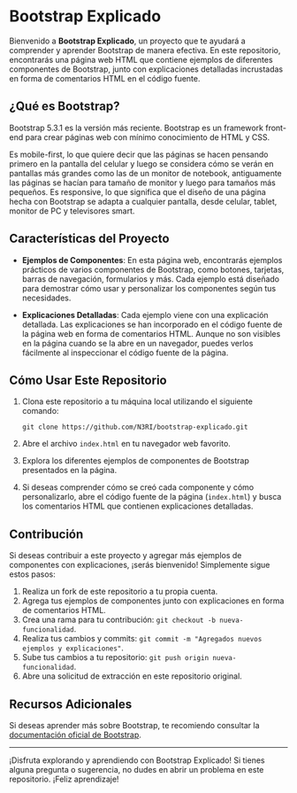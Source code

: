 # Bootstrap Explicado

Bienvenido a **Bootstrap Explicado**, un proyecto que te ayudará a comprender y aprender Bootstrap de manera efectiva. En este repositorio, encontrarás una página web HTML que contiene ejemplos de diferentes componentes de Bootstrap, junto con explicaciones detalladas incrustadas en forma de comentarios HTML en el código fuente.

## ¿Qué es Bootstrap?

Bootstrap 5.3.1 es la versión más reciente. Bootstrap es un framework front-end para crear páginas web con mínimo conocimiento de HTML y CSS. 

Es mobile-first, lo que quiere decir que las páginas se hacen pensando primero en la pantalla del celular y luego se considera cómo se verán en pantallas más grandes como las de un monitor de notebook, antiguamente las páginas se hacían para tamaño de monitor y luego para tamaños más pequeños.
Es responsive, lo que significa que el diseño de una página hecha con Bootstrap se adapta a cualquier pantalla, desde celular, tablet, monitor de PC y televisores smart.

## Características del Proyecto

- **Ejemplos de Componentes**: En esta página web, encontrarás ejemplos prácticos de varios componentes de Bootstrap, como botones, tarjetas, barras de navegación, formularios y más. Cada ejemplo está diseñado para demostrar cómo usar y personalizar los componentes según tus necesidades.

- **Explicaciones Detalladas**: Cada ejemplo viene con una explicación detallada. Las explicaciones se han incorporado en el código fuente de la página web en forma de comentarios HTML. Aunque no son visibles en la página cuando se la abre en un navegador, puedes verlos fácilmente al inspeccionar el código fuente de la página.

## Cómo Usar Este Repositorio

1. Clona este repositorio a tu máquina local utilizando el siguiente comando:

   ```
   git clone https://github.com/N3RI/bootstrap-explicado.git
   ```

2. Abre el archivo `index.html` en tu navegador web favorito.

3. Explora los diferentes ejemplos de componentes de Bootstrap presentados en la página.

4. Si deseas comprender cómo se creó cada componente y cómo personalizarlo, abre el código fuente de la página (`index.html`) y busca los comentarios HTML que contienen explicaciones detalladas.

## Contribución

Si deseas contribuir a este proyecto y agregar más ejemplos de componentes con explicaciones, ¡serás bienvenido! Simplemente sigue estos pasos:

1. Realiza un fork de este repositorio a tu propia cuenta.
2. Agrega tus ejemplos de componentes junto con explicaciones en forma de comentarios HTML.
3. Crea una rama para tu contribución: `git checkout -b nueva-funcionalidad`.
4. Realiza tus cambios y commits: `git commit -m "Agregados nuevos ejemplos y explicaciones"`.
5. Sube tus cambios a tu repositorio: `git push origin nueva-funcionalidad`.
6. Abre una solicitud de extracción en este repositorio original.

## Recursos Adicionales

Si deseas aprender más sobre Bootstrap, te recomiendo consultar la [documentación oficial de Bootstrap](https://getbootstrap.com/docs/).

---

¡Disfruta explorando y aprendiendo con Bootstrap Explicado! Si tienes alguna pregunta o sugerencia, no dudes en abrir un problema en este repositorio. ¡Feliz aprendizaje!
